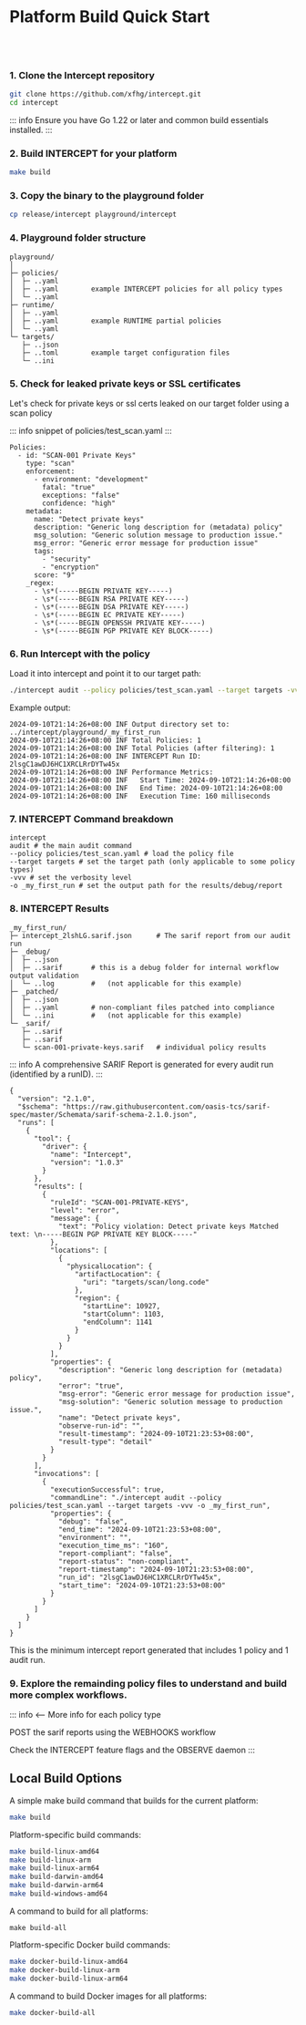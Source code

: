 # Platform Build Quick Start

<br><br>

### 1. Clone the Intercept repository

```sh
git clone https://github.com/xfhg/intercept.git
cd intercept
```

::: info
Ensure you have Go 1.22 or later and common build essentials installed.
:::

### 2. Build **INTERCEPT**  for your platform

```sh
make build
```

### 3. Copy the binary to the playground folder

```sh
cp release/intercept playground/intercept
```

### 4. Playground folder structure

```sh{3,11}
playground/
│
├─ policies/
│  ├─ ..yaml
│  ├─ ..yaml        example INTERCEPT policies for all policy types
│  └─ ..yaml
├─ runtime/
│  ├─ ..yaml
│  ├─ ..yaml        example RUNTIME partial policies 
│  └─ ..yaml
└─ targets/
   ├─ ..json
   ├─ ..toml        example target configuration files
   └─ ..ini
```

### 5. Check for leaked private keys or SSL certificates

Let's check for private keys or ssl certs leaked on our target folder using a scan policy 

::: info
snippet of policies/test_scan.yaml
:::

```yaml{3,18}
Policies:
  - id: "SCAN-001 Private Keys"
    type: "scan"
    enforcement:
      - environment: "development"
        fatal: "true"
        exceptions: "false"
        confidence: "high"
    metadata:
      name: "Detect private keys"
      description: "Generic long description for (metadata) policy"
      msg_solution: "Generic solution message to production issue."
      msg_error: "Generic error message for production issue"
      tags:
        - "security"
        - "encryption"
      score: "9"
    _regex:
      - \s*(-----BEGIN PRIVATE KEY-----)
      - \s*(-----BEGIN RSA PRIVATE KEY-----)
      - \s*(-----BEGIN DSA PRIVATE KEY-----)
      - \s*(-----BEGIN EC PRIVATE KEY-----)
      - \s*(-----BEGIN OPENSSH PRIVATE KEY-----)
      - \s*(-----BEGIN PGP PRIVATE KEY BLOCK-----)
```

### 6. Run Intercept with the policy

Load it into intercept and point it to our target path:

```sh 
./intercept audit --policy policies/test_scan.yaml --target targets -vvv -o _my_first_run
```

Example output:

```log{4}
2024-09-10T21:14:26+08:00 INF Output directory set to: ../intercept/playground/_my_first_run
2024-09-10T21:14:26+08:00 INF Total Policies: 1
2024-09-10T21:14:26+08:00 INF Total Policies (after filtering): 1
2024-09-10T21:14:26+08:00 INF INTERCEPT Run ID: 2lsgC1awDJ6HC1XRCLRrDYTw45x
2024-09-10T21:14:26+08:00 INF Performance Metrics:
2024-09-10T21:14:26+08:00 INF   Start Time: 2024-09-10T21:14:26+08:00
2024-09-10T21:14:26+08:00 INF   End Time: 2024-09-10T21:14:26+08:00
2024-09-10T21:14:26+08:00 INF   Execution Time: 160 milliseconds
```

### 7. INTERCEPT Command breakdown

```yml{2}
intercept 
audit # the main audit command 
--policy policies/test_scan.yaml # load the policy file
--target targets # set the target path (only applicable to some policy types)
-vvv # set the verbosity level
-o _my_first_run # set the output path for the results/debug/report
```

### 8. INTERCEPT Results

```sh{2}
_my_first_run/
├─ intercept_2lshLG.sarif.json      # The sarif report from our audit run
├─ _debug/
│  ├─ ..json
│  ├─ ..sarif       # this is a debug folder for internal workflow output validation
│  └─ ..log         #   (not applicable for this example)
├─ _patched/
│  ├─ ..json
│  ├─ ..yaml        # non-compliant files patched into compliance 
│  └─ ..ini         #   (not applicable for this example)
└─ _sarif/
   ├─ ..sarif
   ├─ ..sarif        
   └─ scan-001-private-keys.sarif   # individual policy results
```

::: info
A comprehensive SARIF Report is generated for every audit run (identified by a runID).
:::

```json{15,17,23,26-28,57}
{
  "version": "2.1.0",
  "$schema": "https://raw.githubusercontent.com/oasis-tcs/sarif-spec/master/Schemata/sarif-schema-2.1.0.json",
  "runs": [
    {
      "tool": {
        "driver": {
          "name": "Intercept",
          "version": "1.0.3"
        }
      },
      "results": [
        {
          "ruleId": "SCAN-001-PRIVATE-KEYS",
          "level": "error",
          "message": {
            "text": "Policy violation: Detect private keys Matched text: \n-----BEGIN PGP PRIVATE KEY BLOCK-----"
          },
          "locations": [
            {
              "physicalLocation": {
                "artifactLocation": {
                  "uri": "targets/scan/long.code"
                },
                "region": {
                  "startLine": 10927,
                  "startColumn": 1103,
                  "endColumn": 1141
                }
              }
            }
          ],
          "properties": {
            "description": "Generic long description for (metadata) policy",
            "error": "true",
            "msg-error": "Generic error message for production issue",
            "msg-solution": "Generic solution message to production issue.",
            "name": "Detect private keys",
            "observe-run-id": "",
            "result-timestamp": "2024-09-10T21:23:53+08:00",
            "result-type": "detail"
          }
        }
      ],
      "invocations": [
        {
          "executionSuccessful": true,
          "commandLine": "./intercept audit --policy policies/test_scan.yaml --target targets -vvv -o _my_first_run",
          "properties": {
            "debug": "false",
            "end_time": "2024-09-10T21:23:53+08:00",
            "environment": "",
            "execution_time_ms": "160",
            "report-compliant": "false",
            "report-status": "non-compliant",
            "report-timestamp": "2024-09-10T21:23:53+08:00",
            "run_id": "2lsgC1awDJ6HC1XRCLRrDYTw45x",
            "start_time": "2024-09-10T21:23:53+08:00"
          }
        }
      ]
    }
  ]
}
```

This is the minimum intercept report generated that includes 1 policy and 1 audit run.

### 9. Explore the remainding policy files to understand and build more complex workflows.

::: info
<-- More info for each policy type

POST the sarif reports using the WEBHOOKS workflow

Check the INTERCEPT feature flags and the OBSERVE daemon
:::

## Local Build Options


A simple make build command that builds for the current platform:
```sh
make build
```

Platform-specific build commands:
```sh
make build-linux-amd64
make build-linux-arm
make build-linux-arm64
make build-darwin-amd64
make build-darwin-arm64
make build-windows-amd64
```


A command to build for all platforms:
```shell
make build-all
```


Platform-specific Docker build commands:
```sh
make docker-build-linux-amd64
make docker-build-linux-arm
make docker-build-linux-arm64
```

A command to build Docker images for all platforms:
```sh
make docker-build-all
```
